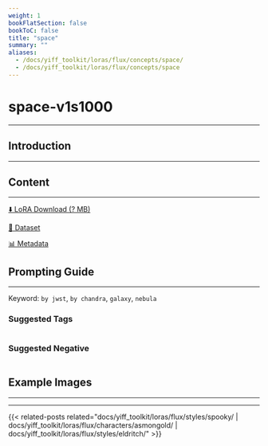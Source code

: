 ```yaml
---
weight: 1
bookFlatSection: false
bookToC: false
title: "space"
summary: ""
aliases:
  - /docs/yiff_toolkit/loras/flux/concepts/space/
  - /docs/yiff_toolkit/loras/flux/concepts/space
---
```


<!--markdownlint-disable MD025 MD033 -->

# space-v1s1000

---

## Introduction

---

## Content

---

[⬇️ LoRA Download (? MB)]()

[📐 Dataset]()

[📊 Metadata]()

## Prompting Guide

---

Keyword: `by jwst`, `by chandra`, `galaxy`, `nebula`

### Suggested Tags

```md
```

### Suggested Negative

```md
```

## Example Images

---

<div class="image-grid">
  <div class="image-grid-container">
    <a href="">
    </a>
    <a href="">
    </a>
  </div>
</div>

---

<!--
HUGO_SEARCH_EXCLUDE_START
-->
{{< related-posts related="docs/yiff_toolkit/loras/flux/styles/spooky/ | docs/yiff_toolkit/loras/flux/characters/asmongold/ | docs/yiff_toolkit/loras/flux/styles/eldritch/" >}}
<!--
HUGO_SEARCH_EXCLUDE_END
-->
